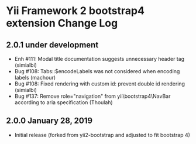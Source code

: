 Yii Framework 2 bootstrap4 extension Change Log
==============================================

2.0.1 under development
-----------------------

- Enh #111: Modal title documentation suggests unnecessary header tag (simialbi)
- Bug #108: Tabs::$encodeLabels was not considered when encoding labels (machour)
- Bug #108: Fixed rendering with custom id: prevent double id rendering (simialbi)
- Bug #137: Remove role="navigation" from yii\bootstrap4\NavBar according to aria specification (Thoulah)


2.0.0 January 28, 2019
----------------------

- Initial release (forked from yii2-bootstrap and adjusted to fit bootstrap 4)
